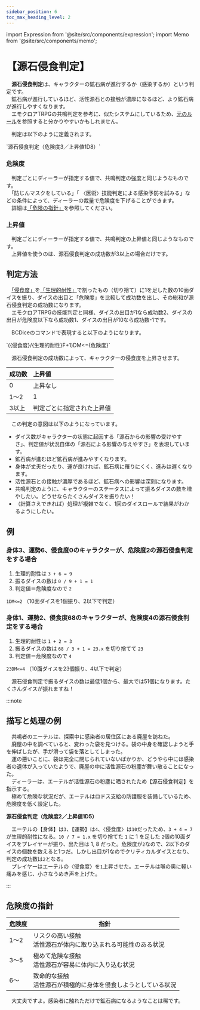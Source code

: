 ```yaml
---
sidebar_position: 6
toc_max_heading_level: 2
---
```


import Expression from '@site/src/components/expression';
import Memo from '@site/src/components/memo';

# 【源石侵食判定】

　**源石侵食判定**は、キャラクターの鉱石病が進行するか（感染するか）という判定です。  
　鉱石病が進行しているほど、活性源石との接触が濃厚になるほど、より鉱石病が進行しやすくなります。  
　エモクロアTRPGの共鳴判定を参考に、似たシステムにしているため、[元のルール](https://emoklore.dicetous.com/rulebook/rulebook-dealer/#Dealer-anc5)を参照すると分かりやすいかもしれません。

　判定は以下のように定義されます。

<Expression>
`源石侵食判定（危険度3／上昇値1D8）`
</Expression>

### 危険度

　判定ごとにディーラーが指定する値で、共鳴判定の強度と同じようなものです。  
　「防じんマスクをしている」「 〈医術〉技能判定による感染予防を試みる」などの条件によって、ディーラーの裁量で危険度を下げることができます。  
　詳細は[「危険の指針」](#危険度の指針)を参照してください。

### 上昇値

　判定ごとにディーラーが指定する値で、共鳴判定の上昇値と同じようなものです。  
　上昇値を使うのは、源石侵食判定の成功数が3以上の場合だけです。

## 判定方法

　[「侵食度」](/docs/erosion_level)を[「生理的耐性」](/docs/erosion_level#生理的耐性)で割ったもの（切り捨て）に1を足した数の10面ダイスを振り、ダイスの出目と「危険度」を比較して成功数を出し、その総和が源石侵食判定の成功数になります。  
　エモクロアTRPGの技能判定と同様、ダイスの出目が1なら成功数2、ダイスの出目が危険度以下なら成功数1、ダイスの出目が10なら成功数-1です。

　BCDiceのコマンドで表現すると以下のようになります。

<Expression>
`({侵食度}/{生理的耐性}F+1)DM<={危険度}`
</Expression>

　源石侵食判定の成功数によって、キャラクターの侵食度を上昇させます。

|成功数|上昇値|
|:--|:--|
|0|上昇なし|
|1～2|1|
|3以上|判定ごとに指定された上昇値|


　この判定の意図は以下のようになっています。

- ダイス数がキャラクターの状態に起因する「源石からの影響の受けやすさ」、判定値が状況自体の「源石による影響の与えやすさ」を表現しています。
- 鉱石病が進むほど鉱石病が進みやすくなります。
- 身体が丈夫だったり、運が良ければ、鉱石病に罹りにくく、進みは遅くなります。
- 活性源石との接触が濃厚であるほど、鉱石病への影響は深刻になります。
- 共鳴判定のように、キャラクターのステータスによって振るダイスの数を増やしたい。どうせならたくさんダイスを振りたい！
- （計算さえできれば）処理が複雑でなく、1回のダイスロールで結果がわかるようにしたい。


## 例

### 身体3、運勢6、侵食度0のキャラクターが、危険度2の源石侵食判定をする場合

1. 生理的耐性は `3 + 6 = 9`
2. 振るダイスの数は `0 / 9 + 1 = 1`
3. 判定値＝危険度なので `2`

`1DM<=2` （10面ダイスを1個振り、2以下で判定）

### 身体1、運勢2、侵食度68のキャラクターが、危険度4の源石侵食判定をする場合

1. 生理的耐性は `1 + 2 = 3`
2. 振るダイスの数は `68 / 3 + 1 = 23.x` を切り捨てて `23`
3. 判定値＝危険度なので `4`

`23DM<=4` （10面ダイスを23個振り、4以下で判定）

<Memo>
　源石侵食判定で振るダイスの数は最低1個から、最大では51個になります。たくさんダイスが振れますね！
</Memo>

:::note
## 描写と処理の例

　共鳴者のエーテルは、探索中に感染者の居住区にある廃屋を訪ねた。  
　廃屋の中を調べていると、変わった袋を見つける。袋の中身を確認しようと手を伸ばしたが、手が滑って袋を落としてしまった。  
　運の悪いことに、袋は完全に閉じられていないばかりか、どうやら中には感染者の遺体が入っていたようで、廃屋の中に活性源石の粉塵が舞い散ることになった。  
　ディーラーは、エーテルが活性源石の粉塵に晒されたため【源石侵食判定】を指示する。  
　極めて危険な状況だが、エーテルはロドス支給の防護服を装備しているため、危険度を低く設定した。  

**源石侵食判定（危険度2／上昇値1D5）**

　エーテルの【身体】は`3`、【運勢】は`4`、〈侵食度〉は`10`だったため、`3 + 4 = 7` が生理的耐性になる。`10 / 7 = 1.x` を切り捨てた `1` に 1 を足した `2`個の10面ダイスをプレイヤーが振り、出た目は 1, 8 だった。危険度が`2`なので、2以下のダイスの個数を数えると1つだ。しかし出目が1なのでクリティカルダイスとなり、判定の成功数は`2`となる。  
　プレイヤーはエーテルの〈侵食度〉を`1`上昇させた。エーテルは喉の奥に軽い痛みを感じ、小さなうめき声を上げた。

:::

## 危険度の指針

<table>
    <thead>
        <tr>
            <th>危険度</th>
            <th>指針</th>
        </tr>
    </thead>
    <tbody>
        <tr>
            <td>1～2</td>
            <td>リスクの高い接触<br />活性源石が体内に取り込まれる可能性のある状況</td>
        </tr>
        <tr>
            <td>3～5</td>
            <td>極めて危険な接触<br />活性源石が容易に体内に入り込む状況</td>
        </tr>
        <tr>
            <td>6～</td>
            <td>致命的な接触<br />活性源石が積極的に身体を侵食しようとしている状況</td>
        </tr>
    </tbody>
</table>

<Memo>
　大丈夫ですよ。感染者に触れただけで鉱石病になるようなことは稀です。
</Memo>
